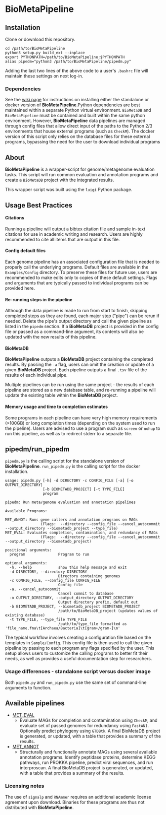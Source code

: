 # BioMetaPipeline

## Installation
Clone or download this repository.
<pre><code>cd /path/to/BioMetaPipeline
python3 setup.py build_ext --inplace
export PYTHONPATH=/path/to/BioMetaPipeline:$PYTHONPATH
alias pipedm="python3 /path/to/BioMetaPipeline/pipedm.py"</code></pre>
Adding the last two lines of the above code to a user's `.bashrc` file will maintain these settings on next log-in.

### Dependencies

See the [wiki page](https://github.com/cjneely10/BioMetaPipeline/wiki/Installation) for instructions on installing either
the standalone or docker version of **BioMetaPipeline**.Python dependencies are best maintained within a separate Python 
virtual environment. `BioMetaDB` and `BioMetaPipeline` must be contained and built within the same python environment. 
However, **BioMetaPipeline** data pipelines are managed through config files that allow direct input of the paths to the 
Python 2/3 environments that house external programs (such as `CheckM`). The docker version of this script only relies on
the database files for these external programs, bypassing the need for the user to download individual programs

## About

**BioMetaPipeline** is a wrapper-script for genome/metagenome evaluation tasks. This script will
run common evaluation and annotation programs and create a `BioMetaDB` project with the integrated results.

This wrapper script was built using the `luigi` Python package. 

## Usage Best Practices

#### Citations

Running a pipeline will output a bibtex citation file and sample in-text citations for use in academic writing and research.
Users are highly recommended to cite all items that are output in this file.

#### Config default files

Each genome pipeline has an associated configuration file that is needed to properly call the underlying programs.
Default files are available in the `Examples/Config` directory. To preserve these files for future use, users are recommended
to make edits only to copies of these default settings. Flags and arguments that are typically passed to individual programs
can be provided here.

#### Re-running steps in the pipeline

Although the data pipeline is made to run from start to finish, skipping completed steps as they are found, each major step 
("pipe") can be rerun if needed. Delete the pipe's output directory and call the given pipeline as listed in the `pipedm`
 section. If a **BioMetaDB** project is provided in the config file or passed as a command-line argument, its contents 
 will also be updated with the new results of this pipeline.

#### BioMetaDB

**BioMetaPipeline** outputs a **BioMetaDB** project containing the completed results. By passing the `-a` flag, users can 
omit the creation or update of a given **BioMetaDB** project. Each pipeline outputs a final `.tsv` file of the results of
each individual pipe.

Multiple pipelines can be run using the same project - the results of each pipeline are stored as a new database table,
and re-running a pipeline will update the existing table within the **BioMetaDB** project.

#### Memory usage and time to completion estimates

Some programs in each pipeline can have very high memory requirements (>100GB) or long completion times (depending on 
the system used to run the pipeline). Users are advised to use a program such as `screen` or `nohup` to run this pipeline, 
as well as to redirect stderr to a separate file.

## pipedm/run_pipedm

`pipedm.py` is the calling script for the standalone version of **BioMetaPipeline**. `run_pipedm.py` is the calling script
for the docker installation.

<pre><code>usage: pipedm.py [-h] -d DIRECTORY -c CONFIG_FILE [-a] [-o OUTPUT_DIRECTORY]
                 [-b BIOMETADB_PROJECT] [-t TYPE_FILE]
                 program

pipedm: Run meta/genome evaluation and annotation pipelines

Available Programs:

MET_ANNOT: Runs gene callers and annotation programs on MAGs
                (Flags:  --directory --config_file --cancel_autocommit --output_directory --biometadb_project --type_file)
MET_EVAL: Evaluates completion, contamination, and redundancy of MAGs
                (Flags:  --directory --config_file --cancel_autocommit --output_directory --biometadb_project)

positional arguments:
  program               Program to run

optional arguments:
  -h, --help            show this help message and exit
  -d DIRECTORY, --directory DIRECTORY
                        Directory containing genomes
  -c CONFIG_FILE, --config_file CONFIG_FILE
                        Config file
  -a, --cancel_autocommit
                        Cancel commit to database
  -o OUTPUT_DIRECTORY, --output_directory OUTPUT_DIRECTORY
                        Output directory prefix, default out
  -b BIOMETADB_PROJECT, --biometadb_project BIOMETADB_PROJECT
                        /path/to/BioMetaDB_project (updates values of existing database)
  -t TYPE_FILE, --type_file TYPE_FILE
                        /path/to/type_file formatted as 'file_name.fna\t[Archaea/Bacteria]\t[gram+/gram-]\n'</code></pre>

The typical workflow involves creating a configuration file based on the templates in `Sample/Config`. This config
file is then used to call the given pipeline by passing to each program any flags specified by the user. This setup
allows users to customize the calling programs to better fit their needs, as well as provides a useful documentation
step for researchers.

### Usage differences - standalone script versus docker image

Both `pipedm.py` and `run_pipedm.py` use the same set of command-line arguments to function.

## Available pipelines

- [MET_EVAL](MET_EVAL.md)
    - Evaluate MAGs for completion and contamination using `CheckM`, and evaluate set of passed genomes for redundancy
    using `FastANI`. Optionally predict phylogeny using `GTDBtk`.
    A final BioMetaDB project is generated, or updated, with a table that provides a summary of the results.
- [MET_ANNOT](MET_ANNOT.md)
    - Structurally and functionally annotate MAGs using several available annotation programs. Identify peptidase proteins,
    determine KEGG pathways, run PROKKA pipeline, predict viral sequences, and run interproscan.
    A final BioMetaDB project is generated, or updated, with a table that provides a summary of the results.
    
### Licensing notes

The use of `signalp` and `RNAmmer` requires an additional academic license agreement upon download. Binaries for these
programs are thus not distributed with **BioMetaPipeline**.
